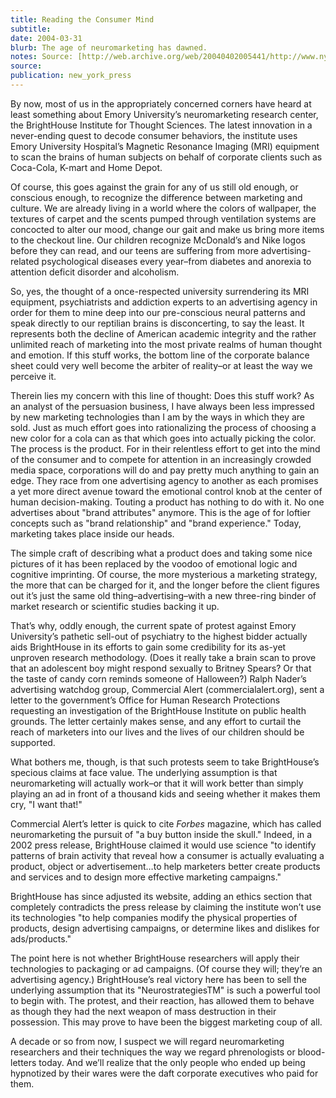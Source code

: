 ```yaml
---
title: Reading the Consumer Mind
subtitle: 
date: 2004-03-31
blurb: The age of neuromarketing has dawned.
notes: Source: [http://web.archive.org/web/20040402005441/http://www.nypress.com/17/7/news&columns/rotation.cfm](http://web.archive.org/web/20040402005441/http://www.nypress.com/17/7/news&columns/rotation.cfm http://web.archive.org/web/20040402005441/http://www.nypress.com/17/7/news&columns/rotation.cfm)
source: 
publication: new_york_press
---
```


By now, most of us in the appropriately concerned corners have heard at least something about Emory University’s neuromarketing research center, the BrightHouse Institute for Thought Sciences. The latest innovation in a never-ending quest to decode consumer behaviors, the institute uses Emory University Hospital’s Magnetic Resonance Imaging (MRI) equipment to scan the brains of human subjects on behalf of corporate clients such as Coca-Cola, K-mart and Home Depot.

Of course, this goes against the grain for any of us still old enough, or conscious enough, to recognize the difference between marketing and culture. We are already living in a world where the colors of wallpaper, the textures of carpet and the scents pumped through ventilation systems are concocted to alter our mood, change our gait and make us bring more items to the checkout line. Our children recognize McDonald’s and Nike logos before they can read, and our teens are suffering from more advertising-related psychological diseases every year–from diabetes and anorexia to attention deficit disorder and alcoholism.

So, yes, the thought of a once-respected university surrendering its MRI equipment, psychiatrists and addiction experts to an advertising agency in order for them to mine deep into our pre-conscious neural patterns and speak directly to our reptilian brains is disconcerting, to say the least. It represents both the decline of American academic integrity and the rather unlimited reach of marketing into the most private realms of human thought and emotion. If this stuff works, the bottom line of the corporate balance sheet could very well become the arbiter of reality–or at least the way we perceive it.

Therein lies my concern with this line of thought: Does this stuff work? As an analyst of the persuasion business, I have always been less impressed by new marketing technologies than I am by the ways in which they are sold. Just as much effort goes into rationalizing the process of choosing a new color for a cola can as that which goes into actually picking the color. The process is the product. For in their relentless effort to get into the mind of the consumer and to compete for attention in an increasingly crowded media space, corporations will do and pay pretty much anything to gain an edge. They race from one advertising agency to another as each promises a yet more direct avenue toward the emotional control knob at the center of human decision-making. Touting a product has nothing to do with it. No one advertises about "brand attributes" anymore. This is the age of for loftier concepts such as "brand relationship" and "brand experience." Today, marketing takes place inside our heads.

The simple craft of describing what a product does and taking some nice pictures of it has been replaced by the voodoo of emotional logic and cognitive imprinting. Of course, the more mysterious a marketing strategy, the more that can be charged for it, and the longer before the client figures out it’s just the same old thing–advertising–with a new three-ring binder of market research or scientific studies backing it up.

That’s why, oddly enough, the current spate of protest against Emory University’s pathetic sell-out of psychiatry to the highest bidder actually aids BrightHouse in its efforts to gain some credibility for its as-yet unproven research methodology. (Does it really take a brain scan to prove that an adolescent boy might respond sexually to Britney Spears? Or that the taste of candy corn reminds someone of Halloween?) Ralph Nader’s advertising watchdog group, Commercial Alert (commercialalert.org), sent a letter to the government’s Office for Human Research Protections requesting an investigation of the BrightHouse Institute on public health grounds. The letter certainly makes sense, and any effort to curtail the reach of marketers into our lives and the lives of our children should be supported.

What bothers me, though, is that such protests seem to take BrightHouse’s specious claims at face value. The underlying assumption is that neuromarketing will actually work–or that it will work better than simply playing an ad in front of a thousand kids and seeing whether it makes them cry, "I want that!"

Commercial Alert’s letter is quick to cite _Forbes_ magazine, which has called neuromarketing the pursuit of "a buy button inside the skull." Indeed, in a 2002 press release, BrightHouse claimed it would use science "to identify patterns of brain activity that reveal how a consumer is actually evaluating a product, object or advertisement…to help marketers better create products and services and to design more effective marketing campaigns."

BrightHouse has since adjusted its website, adding an ethics section that completely contradicts the press release by claiming the institute won’t use its technologies "to help companies modify the physical properties of products, design advertising campaigns, or determine likes and dislikes for ads/products."

The point here is not whether BrightHouse researchers will apply their technologies to packaging or ad campaigns. (Of course they will; they’re an advertising agency.) BrightHouse’s real victory here has been to sell the underlying assumption that its "NeurostrategiesTM" is such a powerful tool to begin with. The protest, and their reaction, has allowed them to behave as though they had the next weapon of mass destruction in their possession. This may prove to have been the biggest marketing coup of all.

A decade or so from now, I suspect we will regard neuromarketing researchers and their techniques the way we regard phrenologists or blood-letters today. And we’ll realize that the only people who ended up being hypnotized by their wares were the daft corporate executives who paid for them.
